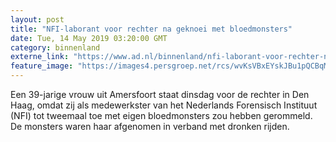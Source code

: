```yaml
---
layout: post
title: "NFI-laborant voor rechter na geknoei met bloedmonsters"
date: Tue, 14 May 2019 03:20:00 GMT
category: binnenland
externe_link: "https://www.ad.nl/binnenland/nfi-laborant-voor-rechter-na-geknoei-met-bloedmonsters~a07aa9f4/"
feature_image: "https://images4.persgroep.net/rcs/wvKsVBxEYskJBu1pQCBqMqIBBD8/diocontent/130559045/_fitwidth/400/?appId=21791a8992982cd8da851550a453bd7f&quality=0.7"
---
```


Een 39-jarige vrouw uit Amersfoort staat dinsdag voor de rechter in Den Haag, omdat zij als medewerkster van het Nederlands Forensisch Instituut (NFI) tot tweemaal toe met eigen bloedmonsters zou hebben gerommeld. De monsters waren haar afgenomen in verband met dronken rijden.
